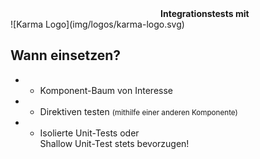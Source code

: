 <div style="margin-left:240px;text-align:left"><strong>Integrationstests mit</strong></div>
![Karma Logo](img/logos/karma-logo.svg) <!-- .element: width="50%" -->




## Wann einsetzen?

* * Komponent-Baum von Interesse
* * Direktiven testen <small style="margin-top: 15px;">(mithilfe einer anderen Komponente)</small>
* * Isolierte Unit-Tests oder<br>Shallow Unit-Test stets bevorzugen!

